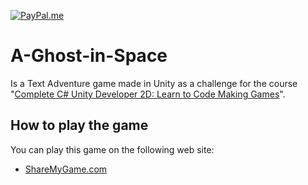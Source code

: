 <a href="https://www.paypal.com/paypalme/SimoneStarace" target="_blank"><img src="https://img.shields.io/badge/Paypal-Donate-blue?logo=paypal" alt="PayPal.me"></a>

# A-Ghost-in-Space
Is a Text Adventure game made in Unity as a challenge for the course "[Complete C# Unity Developer 2D: Learn to Code Making Games](https://www.udemy.com/course/unitycourse/)".

## How to play the game
You can play this game on the following web site:
- [ShareMyGame.com](https://sharemygame.com/@Reaver/a-ghost-in-space)
